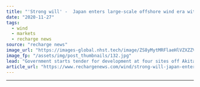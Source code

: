 ```yaml
---
title: "'Strong will' -  Japan enters large-scale offshore wind era with first fixed-bottom auctions"
date: "2020-11-27"
tags: 
  - wind
  - markets
  - recharge news
source: "recharge news"
image_url: "https://images-global.nhst.tech/image/ZS8yMytMRFlaeHlVZXZZV2pNYnA1ODNGd0UwUHVUYUJHYlhlOWRlMlJQTT0=/nhst/binary/b210ded48e7eae6793e7fba937bda2f1"
image_fp: "/assets/img/post_thumbnails/132.jpg"
lead: "Government starts tender for development at four sites off Akita and Chiba prefectures"
article_url: "https://www.rechargenews.com/wind/strong-will-japan-enters-large-scale-offshore-wind-era-with-first-fixed-bottom-auctions/2-1-920678"
---
```


---
